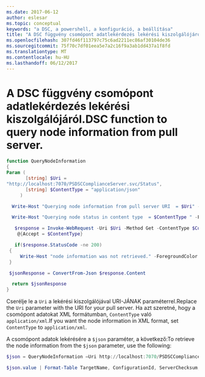 ```yaml
---
ms.date: 2017-06-12
author: eslesar
ms.topic: conceptual
keywords: "a DSC, a powershell, a konfiguráció, a beállítása"
title: "A DSC függvény csomópont adatlekérdezés lekérési kiszolgálójáról."
ms.openlocfilehash: 307fd46f113797c75c6ad2211ec86af30104de36
ms.sourcegitcommit: 75f70c7df01eea5e7a2c16f9a3ab1dd437a1f8fd
ms.translationtype: MT
ms.contentlocale: hu-HU
ms.lasthandoff: 06/12/2017
---
```

# <a name="dsc-function-to-query-node-information-from-pull-server"></a><span data-ttu-id="a6a95-103">A DSC függvény csomópont adatlekérdezés lekérési kiszolgálójáról.</span><span class="sxs-lookup"><span data-stu-id="a6a95-103">DSC function to query node information from pull server.</span></span>

```powershell
function QueryNodeInformation
{
Param (      
       [string] $Uri =
"http://localhost:7070/PSDSCComplianceServer.svc/Status",                         
       [string] $ContentType = "application/json"           
     )

  Write-Host "Querying node information from pull server URI  = $Uri" -ForegroundColor Green

  Write-Host "Querying node status in content type  = $ContentType " -ForegroundColor Green

   $response = Invoke-WebRequest -Uri $Uri -Method Get -ContentType $ContentType -UseDefaultCredentials -Headers 
    @{Accept = $ContentType}

   if($response.StatusCode -ne 200)
 {
     Write-Host "node information was not retrieved." -ForegroundColor Red
 }

 $jsonResponse = ConvertFrom-Json $response.Content

  return $jsonResponse
}
```

<span data-ttu-id="a6a95-104">Cserélje le a `Uri` a lekérési kiszolgálójával URI-JÁNAK paraméterrel.</span><span class="sxs-lookup"><span data-stu-id="a6a95-104">Replace the `Uri` parameter with the URI for your pull server.</span></span> <span data-ttu-id="a6a95-105">Ha azt szeretné, hogy a csomópont adatokat XML formátumban, `ContentType` való `application/xml`.</span><span class="sxs-lookup"><span data-stu-id="a6a95-105">If you want the node information in XML format, set `ContentType` to `application/xml`.</span></span>

<span data-ttu-id="a6a95-106">A csomópont adatok lekérésére a `$json` paraméter, a következő:</span><span class="sxs-lookup"><span data-stu-id="a6a95-106">To retrieve the node information from the `$json` parameter, use the following:</span></span>

```powershell
$json = QueryNodeInformation –Uri http://localhost:7070/PSDSCComplianceServer.svc/Status 

$json.value | Format-Table TargetName, ConfigurationId, ServerChecksum, NodeCompliant, LastComplianceTime, StatusCode
```

